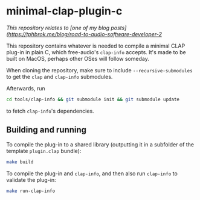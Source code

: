 # minimal-clap-plugin-c

_This repository relates to [one of my blog posts](https://tphbrok.me/blog/road-to-audio-software-developer-2_

This repository contains whatever is needed to compile a minimal CLAP plug-in in plain C, which free-audio's `clap-info` accepts. It's made to be built on MacOS, perhaps other OSes will follow someday.

When cloning the repository, make sure to include `--recursive-submodules` to get the `clap` and `clap-info` submodules.

Afterwards, run

```sh
cd tools/clap-info && git submodule init && git submodule update
```

to fetch `clap-info`'s dependencies.

## Building and running

To compile the plug-in to a shared library (outputting it in a subfolder of the template `plugin.clap` bundle):

```sh
make build
```

To compile the plug-in and `clap-info`, and then also run `clap-info` to validate the plug-in:

```sh
make run-clap-info
```

